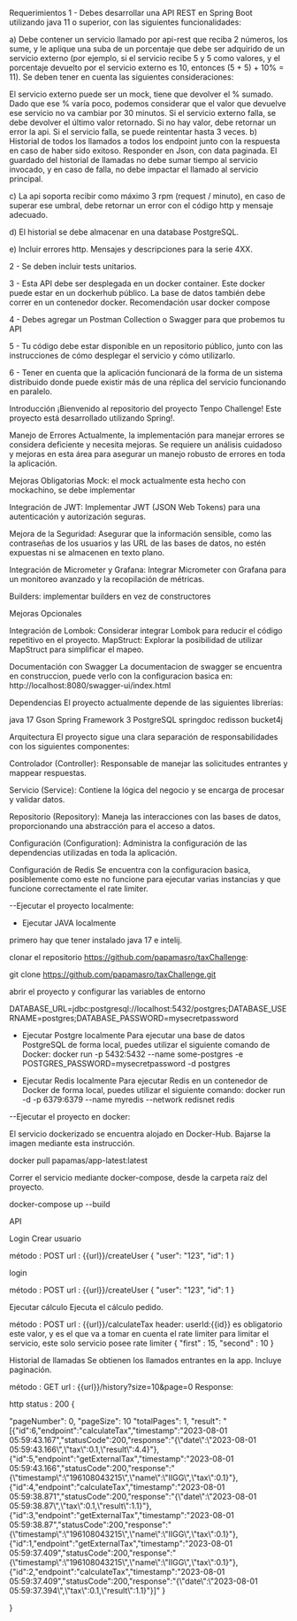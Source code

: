 
Requerimientos
1 - Debes desarrollar una API REST en Spring Boot utilizando java 11 o superior, con las siguientes funcionalidades:

a) Debe contener un servicio llamado por api-rest que reciba 2 números, los sume, y le aplique una suba de un porcentaje que debe ser adquirido de un servicio externo (por ejemplo, si el servicio recibe 5 y 5 como valores, y el porcentaje devuelto por el servicio externo es 10, entonces (5 + 5) + 10% = 11). Se deben tener en cuenta las siguientes consideraciones:

El servicio externo puede ser un mock, tiene que devolver el % sumado.
Dado que ese % varía poco, podemos considerar que el valor que devuelve ese servicio no va cambiar por 30 minutos.
Si el servicio externo falla, se debe devolver el último valor retornado. Si no hay valor, debe retornar un error la api.
Si el servicio falla, se puede reintentar hasta 3 veces.
b) Historial de todos los llamados a todos los endpoint junto con la respuesta en caso de haber sido exitoso. Responder en Json, con data paginada. El guardado del historial de llamadas no debe sumar tiempo al servicio invocado, y en caso de falla, no debe impactar el llamado al servicio principal.

c) La api soporta recibir como máximo 3 rpm (request / minuto), en caso de superar ese umbral, debe retornar un error con el código http y mensaje adecuado.

d) El historial se debe almacenar en una database PostgreSQL.

e) Incluir errores http. Mensajes y descripciones para la serie 4XX.

2 - Se deben incluir tests unitarios.

3 - Esta API debe ser desplegada en un docker container. Este docker puede estar en un dockerhub público. La base de datos también debe correr en un contenedor docker. Recomendación usar docker compose

4 - Debes agregar un Postman Collection o Swagger para que probemos tu API

5 - Tu código debe estar disponible en un repositorio público, junto con las instrucciones de cómo desplegar el servicio y cómo utilizarlo.

6 - Tener en cuenta que la aplicación funcionará de la forma de un sistema distribuido donde puede existir más de una réplica del servicio funcionando en paralelo.


Introducción
¡Bienvenido al repositorio del proyecto Tenpo Challenge! Este proyecto está desarrollado utilizando Spring!.

Manejo de Errores
Actualmente, la implementación para manejar errores se considera deficiente y necesita mejoras. Se requiere un análisis cuidadoso y mejoras en esta área para asegurar un manejo robusto de errores en toda la aplicación.



Mejoras Obligatorias
Mock: el mock actualmente esta hecho con mockachino, se debe implementar 

Integración de JWT: Implementar JWT (JSON Web Tokens) para una autenticación y autorización seguras.

Mejora de la Seguridad: Asegurar que la información sensible, como las contraseñas de los usuarios y las URL de las bases de datos, no estén expuestas ni se almacenen en texto plano.

Integración de Micrometer y Grafana: Integrar Micrometer con Grafana para un monitoreo avanzado y la recopilación de métricas.

Builders: implementar builders en vez de constructores


Mejoras Opcionales

Integración de Lombok: Considerar integrar Lombok para reducir el código repetitivo en el proyecto.
MapStruct: Explorar la posibilidad de utilizar MapStruct para simplificar el mapeo.

Documentación con Swagger
La documentacion de swagger se encuentra en construccion, puede verlo con la configuracion basica en:  http://localhost:8080/swagger-ui/index.html

Dependencias
El proyecto actualmente depende de las siguientes librerías:

java 17
Gson
Spring Framework 3
PostgreSQL
springdoc
redisson
bucket4j


Arquitectura
El proyecto sigue una clara separación de responsabilidades con los siguientes componentes:

Controlador (Controller): Responsable de manejar las solicitudes entrantes y mappear respuestas.

Servicio (Service): Contiene la lógica del negocio y se encarga de procesar y validar datos.

Repositorio (Repository): Maneja las interacciones con las bases de datos, proporcionando una abstracción para el acceso a datos.

Configuración (Configuration): Administra la configuración de las dependencias utilizadas en toda la aplicación.




Configuración de Redis
Se encuentra con la configuracion basica, posiblemente como este no funcione para ejecutar varias instancias y que funcione correctamente el rate limiter.





--Ejecutar el proyecto localmente:

- Ejecutar JAVA localmente

primero hay que tener instalado java 17 e intelij.

clonar el repositorio https://github.com/papamasro/taxChallenge:

git clone https://github.com/papamasro/taxChallenge.git

abrir el proyecto y configurar las variables de entorno

DATABASE_URL=jdbc:postgresql://localhost:5432/postgres;DATABASE_USERNAME=postgres;DATABASE_PASSWORD=mysecretpassword

- Ejecutar Postgre localmente
Para ejecutar una base de datos PostgreSQL de forma local, puedes utilizar el siguiente comando de Docker:
docker run -p 5432:5432 --name some-postgres -e POSTGRES_PASSWORD=mysecretpassword -d postgres

- Ejecutar Redis localmente
Para ejecutar Redis en un contenedor de Docker de forma local, puedes utilizar el siguiente comando:
docker run -d -p 6379:6379 --name myredis --network redisnet redis

--Ejecutar el proyecto en docker:

El servicio dockerizado se encuentra alojado en Docker-Hub. Bajarse la imagen mediante esta instrucción.

docker pull papamas/app-latest:latest

Correr el servicio mediante docker-compose, desde la carpeta raíz del proyecto.

docker-compose up --build

API



Login
Crear usuario

método : POST
url : {{url}}/createUser
{
"user": "123",
"id": 1
}

login

método : POST
url : {{url}}/createUser
{
"user": "123",
"id": 1
}



Ejecutar cálculo
Ejecuta el cálculo pedido.

método : POST
url : {{url}}/calculateTax
header: userId:{{id}} es obligatorio este valor, y es el que va a tomar en cuenta el rate limiter para limitar el servicio, este solo servicio posee rate limiter
{
"first" : 15,
"second" : 10
}


Historial de llamadas
Se obtienen los llamados entrantes  en la app. Incluye paginación.

método : GET
url : {{url}}/history?size=10&page=0
Response:

http status : 200
{

"pageNumber": 0,
"pageSize": 10
"totalPages": 1,
"result": "[{\"id\":6,\"endpoint\":\"calculateTax\",\"timestamp\":\"2023-08-01 05:59:43.167\",\"statusCode\":200,\"response\":\"{\\\"date\\\":\\\"2023-08-01 05:59:43.166\\\",\\\"tax\\\":0.1,\\\"result\\\":4.4}\"},{\"id\":5,\"endpoint\":\"getExternalTax\",\"timestamp\":\"2023-08-01 05:59:43.166\",\"statusCode\":200,\"response\":\"{\\\"timestamp\\\":\\\"196108043215\\\",\\\"name\\\":\\\"IIGG\\\",\\\"tax\\\":0.1}\"},{\"id\":4,\"endpoint\":\"calculateTax\",\"timestamp\":\"2023-08-01 05:59:38.871\",\"statusCode\":200,\"response\":\"{\\\"date\\\":\\\"2023-08-01 05:59:38.87\\\",\\\"tax\\\":0.1,\\\"result\\\":1.1}\"},{\"id\":3,\"endpoint\":\"getExternalTax\",\"timestamp\":\"2023-08-01 05:59:38.87\",\"statusCode\":200,\"response\":\"{\\\"timestamp\\\":\\\"196108043215\\\",\\\"name\\\":\\\"IIGG\\\",\\\"tax\\\":0.1}\"},{\"id\":1,\"endpoint\":\"getExternalTax\",\"timestamp\":\"2023-08-01 05:59:37.409\",\"statusCode\":200,\"response\":\"{\\\"timestamp\\\":\\\"196108043215\\\",\\\"name\\\":\\\"IIGG\\\",\\\"tax\\\":0.1}\"},{\"id\":2,\"endpoint\":\"calculateTax\",\"timestamp\":\"2023-08-01 05:59:37.409\",\"statusCode\":200,\"response\":\"{\\\"date\\\":\\\"2023-08-01 05:59:37.394\\\",\\\"tax\\\":0.1,\\\"result\\\":1.1}\"}]"
}

}